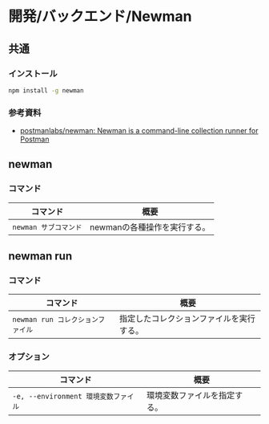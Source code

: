 # 開発/バックエンド/Newman

## 共通

### インストール

```bash
npm install -g newman
```

### 参考資料

- [postmanlabs/newman: Newman is a command-line collection runner for Postman](https://github.com/postmanlabs/newman)

## newman

### コマンド

| コマンド              | 概要                         |
| --------------------- | ---------------------------- |
| `newman サブコマンド` | newmanの各種操作を実行する。 |

## newman run

### コマンド

| コマンド                          | 概要                                     |
| --------------------------------- | ---------------------------------------- |
| `newman run コレクションファイル` | 指定したコレクションファイルを実行する。 |

### オプション

| コマンド                             | 概要                         |
| ------------------------------------ | ---------------------------- |
| `-e, --environment 環境変数ファイル` | 環境変数ファイルを指定する。 |
